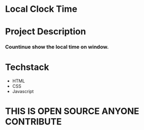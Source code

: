 # Local Clock Time
# Project Description 
### Countinue show the local time on window.

# Techstack
- HTML
- CSS
- Javascript
# THIS IS OPEN SOURCE ANYONE CONTRIBUTE